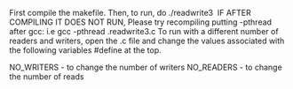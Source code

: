 First compile the makefile.
Then, to run, do ./readwrite3 
IF AFTER COMPILING IT DOES NOT RUN,
Please try recompiling putting -pthread after gcc: i.e gcc -pthread .readwrite3.c
To run with a different number of readers and writers, open the .c file and change the values associated with the following variables #define at the top.

NO_WRITERS - to change the number of writers
NO_READERS - to change the number of reads
